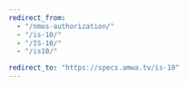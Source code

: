 ```yaml
---
redirect_from:
  - "/nmos-authorization/"
  - "/is-10/"
  - "/IS-10/"
  - "/is10/"

redirect_to: "https://specs.amwa.tv/is-10"
---
```

